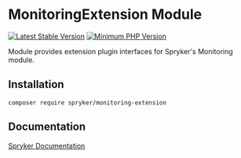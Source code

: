 # MonitoringExtension Module
[![Latest Stable Version](https://poser.pugx.org/spryker/monitoring-extension/v/stable.svg)](https://packagist.org/packages/spryker/monitoring-extension)
[![Minimum PHP Version](https://img.shields.io/badge/php-%3E%3D%208.1-8892BF.svg)](https://php.net/)

Module provides extension plugin interfaces for Spryker's Monitoring module.

## Installation

```
composer require spryker/monitoring-extension
```

## Documentation

[Spryker Documentation](https://docs.spryker.com)
